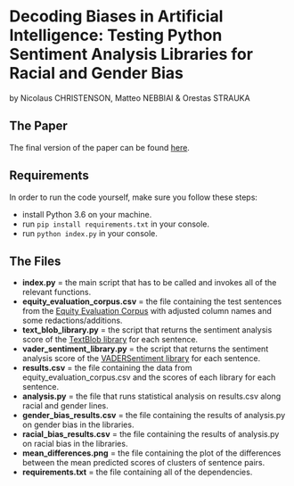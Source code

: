 # Decoding Biases in Artificial Intelligence: Testing Python Sentiment Analysis Libraries for Racial and Gender Bias
by Nicolaus CHRISTENSON, Matteo NEBBIAI & Orestas STRAUKA

## The Paper
The final version of the paper can be found [here](www.temp.com).

## Requirements
In order to run the code yourself, make sure you follow these steps:

 - install Python 3.6 on your machine.
 - run `pip install requirements.txt` in your console.
 - run `python index.py` in your console.

## The Files
- **index.py** = the main script that has to be called and invokes all of the relevant functions.
- **equity_evaluation_corpus.csv** = the file containing the test sentences from the [Equity Evaluation Corpus](https://www.svkir.com/resources/Equity-Evaluation-Corpus.zip) with adjusted column names and some redactions/additions.
- **text_blob_library.py** = the script that returns the sentiment analysis score of the [TextBlob library](https://textblob.readthedocs.io/en/dev/) for each sentence.
- **vader_sentiment_library.py** = the script that returns the sentiment analysis score of the [VADERSentiment library](https://github.com/cjhutto/vaderSentiment) for each sentence.
- **results.csv** = the file containing the data from equity_evaluation_corpus.csv and the scores of each library for each sentence.
- **analysis.py** = the file that runs statistical analysis on results.csv along racial and gender lines.
- **gender_bias_results.csv** = the file containing the results of analysis.py on gender bias in the libraries.
- **racial_bias_results.csv** = the file containing the results of analysis.py on racial bias in the libraries.
- **mean_differences.png** = the file containing the plot of the differences between the mean predicted scores of clusters of sentence pairs.
- **requirements.txt** = the file containing all of the dependencies.